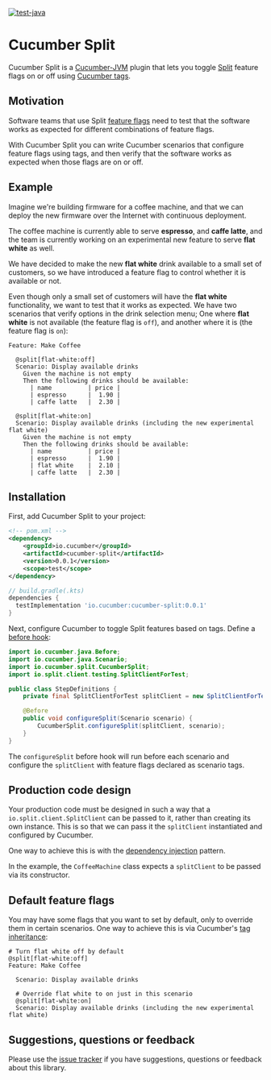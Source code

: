 [![test-java](https://github.com/cucumber/split-java/actions/workflows/test-java.yml/badge.svg)](https://github.com/cucumber/split-java/actions/workflows/test-java.yml)

# Cucumber Split

Cucumber Split is a [Cucumber-JVM](https://github.com/cucumber/cucumber-jvm/#readme) plugin
that lets you toggle [Split](https://www.split.io/) feature flags on or off using [Cucumber tags](https://cucumber.io/docs/cucumber/api/#tags).

## Motivation

Software teams that use Split [feature flags](https://martinfowler.com/articles/feature-toggles.html)
need to test that the software works as expected for different combinations of feature flags.

With Cucumber Split you can write Cucumber scenarios that configure feature flags using tags, and then
verify that the software works as expected when those flags are on or off.

## Example

Imagine we're building firmware for a coffee machine, and that we can deploy the new firmware over the Internet
with continuous deployment.

The coffee machine is currently able to serve **espresso**, and **caffe latte**, and the team is currently working 
on an experimental new feature to serve **flat white** as well.

We have decided to make the new **flat white** drink available to a small set of customers, so we have introduced a 
feature flag to control whether it is available or not.

Even though only a small set of customers will have the **flat white** functionality, we want to test that it works as
expected. We have two scenarios that verify options in the drink selection menu; One where **flat white** is not available
(the feature flag is `off`), and another where it is (the feature flag is `on`):

```gherkin
Feature: Make Coffee

  @split[flat-white:off]
  Scenario: Display available drinks
    Given the machine is not empty
    Then the following drinks should be available:
      | name          | price |
      | espresso      |  1.90 |
      | caffe latte   |  2.30 |

  @split[flat-white:on]
  Scenario: Display available drinks (including the new experimental flat white)
    Given the machine is not empty
    Then the following drinks should be available:
      | name          | price |
      | espresso      |  1.90 |
      | flat white    |  2.10 |
      | caffe latte   |  2.30 |
```

## Installation

First, add Cucumber Split to your project:

```xml
<!-- pom.xml -->
<dependency>
    <groupId>io.cucumber</groupId>
    <artifactId>cucumber-split</artifactId>
    <version>0.0.1</version>
    <scope>test</scope>
</dependency>
```

```groovy
// build.gradle(.kts)
dependencies {
  testImplementation 'io.cucumber:cucumber-split:0.0.1'
}
```

Next, configure Cucumber to toggle Split features based on tags. Define a [before hook](https://cucumber.io/docs/cucumber/api/#hooks):

```java
import io.cucumber.java.Before;
import io.cucumber.java.Scenario;
import io.cucumber.split.CucumberSplit;
import io.split.client.testing.SplitClientForTest;

public class StepDefinitions {
    private final SplitClientForTest splitClient = new SplitClientForTest();

    @Before
    public void configureSplit(Scenario scenario) {
        CucumberSplit.configureSplit(splitClient, scenario);
    }
}
```

The `configureSplit` before hook will run before each scenario and configure the `splitClient` with feature flags declared
as scenario tags.

## Production code design

Your production code must be designed in such a way that a `io.split.client.SplitClient` can be passed
to it, rather than creating its own instance. This is so that we can pass it the `splitClient` instantiated and configured
by Cucumber.

One way to achieve this is with the [dependency injection](https://en.wikipedia.org/wiki/Dependency_injection) pattern.

In the example, the `CoffeeMachine` class expects a `splitClient` to be passed via its constructor.

## Default feature flags

You may have some flags that you want to set by default, only to override them in certain scenarios. One way to achieve this
is via Cucumber's [tag inheritance](https://cucumber.io/docs/cucumber/api/#tags):

```gherkin
# Turn flat white off by default
@split[flat-white:off]
Feature: Make Coffee

  Scenario: Display available drinks

  # Override flat white to on just in this scenario
  @split[flat-white:on]
  Scenario: Display available drinks (including the new experimental flat white)
```

## Suggestions, questions or feedback

Please use the [issue tracker](/cucumber/split-java/issues) if you have suggestions, questions or feedback about this library.
